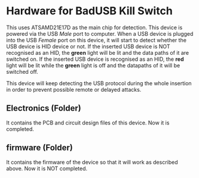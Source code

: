 # Hardware for BadUSB Kill Switch

This uses ATSAMD21E17D as the main chip for detection. This device is powered via the USB *Male* port to computer. When a USB device is plugged into the USB *Female* port on this device, it will start to detect whether the USB device is HID device or not.
If the inserted USB device is NOT recognised as an HID, the **green** light will be lit and the data paths of it are switched on.
If the inserted USB device is recognised as an HID, the **red** light will be lit while the **green** light is off and the datapaths of it will be switched off.

This device will keep detecting the USB protocol during the whole insertion in order to prevent possible remote or delayed attacks.

## Electronics (Folder)
It contains the PCB and circuit design files of this device. Now it is completed.

## firmware (Folder)
It contains the firmware of the device so that it will work as described above. Now it is NOT completed.
